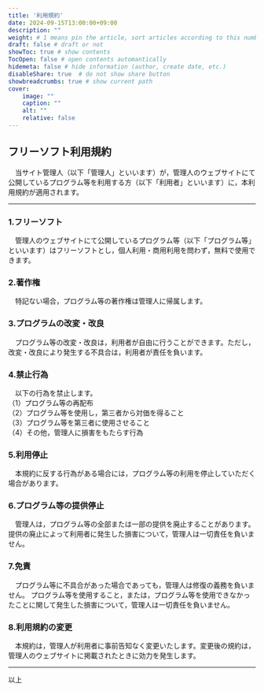 ```yaml
---
title: '利用規約'
date: 2024-09-15T13:00:00+09:00
description: ""
weight: # 1 means pin the article, sort articles according to this number
draft: false # draft or not
showToc: true # show contents
TocOpen: false # open contents automantically
hidemeta: false # hide information (author, create date, etc.)
disableShare: true	# do not show share button
showbreadcrumbs: true # show current path
cover:
    image: ""
    caption: ""
    alt: ""
    relative: false
---
```


## フリーソフト利用規約

　当サイト管理人（以下「管理人」といいます）が，管理人のウェブサイトにて公開しているプログラム等を利用する方（以下「利用者」といいます）に，本利用規約が適用されます。
***
### 1.フリーソフト
　管理人のウェブサイトにて公開しているプログラム等（以下「プログラム等」といいます）はフリーソフトとし，個人利用・商用利用を問わず，無料で使用できます。

### 2.著作権
　特記ない場合，プログラム等の著作権は管理人に帰属します。

### 3.プログラムの改変・改良
　プログラム等の改変・改良は，利用者が自由に行うことができます。ただし，改変・改良により発生する不具合は，利用者が責任を負います。

### 4.禁止行為
　以下の行為を禁止します。  
（1）プログラム等の再配布  
（2）プログラム等を使用し，第三者から対価を得ること  
（3）プログラム等を第三者に使用させること  
（4）その他，管理人に損害をもたらす行為

### 5.利用停止
　本規約に反する行為がある場合には，プログラム等の利用を停止していただく場合があります。

### 6.プログラム等の提供停止
　管理人は，プログラム等の全部または一部の提供を廃止することがあります。提供の廃止によって利用者に発生した損害について，管理人は一切責任を負いません。

### 7.免責
　プログラム等に不具合があった場合であっても，管理人は修復の義務を負いません。
プログラム等を使用すること，または，プログラム等を使用できなかったことに関して発生した損害について，管理人は一切責任を負いません。

### 8.利用規約の変更
　本規約は，管理人が利用者に事前告知なく変更いたします。変更後の規約は，管理人のウェブサイトに掲載されたときに効力を発生します。
***
以上
